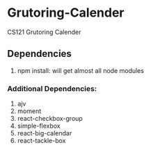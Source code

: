 # Grutoring-Calender
CS121 Grutoring Calender

## Dependencies
1. npm install: will get almost all node modules

### Additional Dependencies:

1. ajv
2. moment
3. react-checkbox-group
4. simple-flexbox
5. react-big-calendar
6. react-tackle-box
